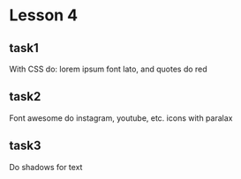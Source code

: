 # Lesson 4
## task1
With CSS do: lorem ipsum font lato, and quotes do red
## task2
Font awesome do instagram, youtube, etc. icons with paralax
## task3
Do shadows for text 
